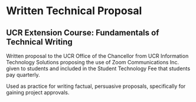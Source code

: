 # Written Technical Proposal
## UCR Extension Course: Fundamentals of Technical Writing
Written proposal to the UCR Office of the Chancellor from UCR Information Technology Solutions proposing the use of Zoom Communications Inc. given to students and included in the Student Technology Fee that students pay quarterly.

Used as practice for writing factual, persuasive proposals, specifically for gaining project approvals.
